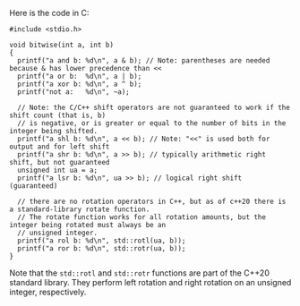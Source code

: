  Here is the code in C:
```
#include <stdio.h>

void bitwise(int a, int b)
{
  printf("a and b: %d\n", a & b); // Note: parentheses are needed because & has lower precedence than <<
  printf("a or b:  %d\n", a | b);
  printf("a xor b: %d\n", a ^ b);
  printf("not a:   %d\n", ~a);

  // Note: the C/C++ shift operators are not guaranteed to work if the shift count (that is, b)
  // is negative, or is greater or equal to the number of bits in the integer being shifted.
  printf("a shl b: %d\n", a << b); // Note: "<<" is used both for output and for left shift
  printf("a shr b: %d\n", a >> b); // typically arithmetic right shift, but not guaranteed
  unsigned int ua = a;
  printf("a lsr b: %d\n", ua >> b); // logical right shift (guaranteed)

  // there are no rotation operators in C++, but as of c++20 there is a standard-library rotate function.
  // The rotate function works for all rotation amounts, but the integer being rotated must always be an
  // unsigned integer.
  printf("a rol b: %d\n", std::rotl(ua, b));
  printf("a ror b: %d\n", std::rotr(ua, b));
}
```
Note that the `std::rotl` and `std::rotr` functions are part of the C++20 standard library. They perform left rotation and right rotation on an unsigned integer, respectively.
